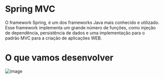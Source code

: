 # Spring MVC

O framework Spring, é um dos frameworks Java mais conhecido e utilizado. Esse framework implementa um grande número de funções, como injeção de dependência, persistência de dados e uma implementação para o padrão MVC para a criação de aplicações WEB.

# O que vamos desenvolver
![image](https://user-images.githubusercontent.com/49700354/132543994-246dd95b-dacf-49c1-9488-2a5c9b57010e.png)
